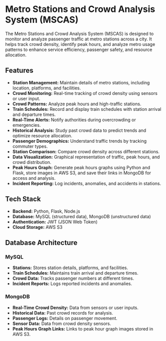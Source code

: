 # Metro Stations and Crowd Analysis System (MSCAS)

The Metro Stations and Crowd Analysis System (MSCAS) is designed to monitor and analyze passenger traffic at metro stations across a city. It helps track crowd density, identify peak hours, and analyze metro usage patterns to enhance service efficiency, passenger safety, and resource allocation.

## Features
- **Station Management:** Maintain details of metro stations, including location, platforms, and facilities.
- **Crowd Monitoring:** Real-time tracking of crowd density using sensors or user input.
- **Crowd Patterns:** Analyze peak hours and high-traffic stations.
- **Train Schedules:** Record and display train schedules with station arrival and departure times.
- **Real-Time Alerts:** Notify authorities during overcrowding or emergencies.
- **Historical Analysis:** Study past crowd data to predict trends and optimize resource allocation.
- **Passenger Demographics:** Understand traffic trends by tracking commuter types.
- **Station Comparison:** Compare crowd density across different stations.
- **Data Visualization:** Graphical representation of traffic, peak hours, and crowd distribution.
- **Peak Hours Graph:** Generate peak hours graphs using Python and Flask, store images in AWS S3, and save their links in MongoDB for access and analysis.
- **Incident Reporting:** Log incidents, anomalies, and accidents in stations.

## Tech Stack
- **Backend:** Python, Flask, Node.js
- **Database:** MySQL (structured data), MongoDB (unstructured data)
- **Authentication:** JWT (JSON Web Token)
- **Cloud Storage:** AWS S3

## Database Architecture
### MySQL
- **Stations:** Stores station details, platforms, and facilities.
- **Train Schedules:** Maintains train arrival and departure times.
- **Crowd Data:** Tracks passenger numbers at different times.
- **Incident Reports:** Logs reported incidents and anomalies.

### MongoDB
- **Real-Time Crowd Density:** Data from sensors or user inputs.
- **Historical Data:** Past crowd records for analysis.
- **Passenger Logs:** Details on passenger movement.
- **Sensor Data:** Data from crowd density sensors.
- **Peak Hours Graph Links:** Links to peak hour graph images stored in AWS S3.

